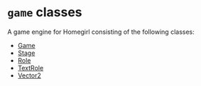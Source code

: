 `game` classes
==============
A game engine for Homegirl consisting of the following classes:

 - [Game](game/game.md)
 - [Stage](game/stage.md)
 - [Role](game/role.md)
 - [TextRole](game/textrole.md)
 - [Vector2](game/vector2.md)

